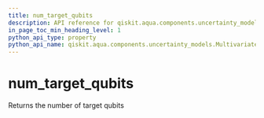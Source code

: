 ```yaml
---
title: num_target_qubits
description: API reference for qiskit.aqua.components.uncertainty_models.MultivariateNormalDistribution.num_target_qubits
in_page_toc_min_heading_level: 1
python_api_type: property
python_api_name: qiskit.aqua.components.uncertainty_models.MultivariateNormalDistribution.num_target_qubits
---
```


# num\_target\_qubits

Returns the number of target qubits

